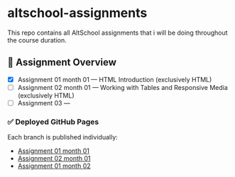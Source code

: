 # altschool-assignments

This repo contains all AltSchool assignments that i will be doing throughout the course duration.

## 📌 Assignment Overview

-   [x] Assignment 01 month 01 — HTML Introduction (exclusively HTML)
-   [ ] Assignment 02 month 01 — Working with Tables and Responsive Media (exclusively HTML)
-   [ ] Assignment 03 —

### ✅ Deployed GitHub Pages

Each branch is published individually:

-   [Assignment 01 month 01](https://donalds6784.github.io/altschool-assignments/assignment-01-month-01/)
-   [Assignment 02 month 01](https://donalds6784.github.io/altschool-assignments/assignment-02-month-01/table.html)
-   [Assignment 01 month 02](https://donalds6784.github.io/altschool-assignments/assignment-01-month-02/index.html)
